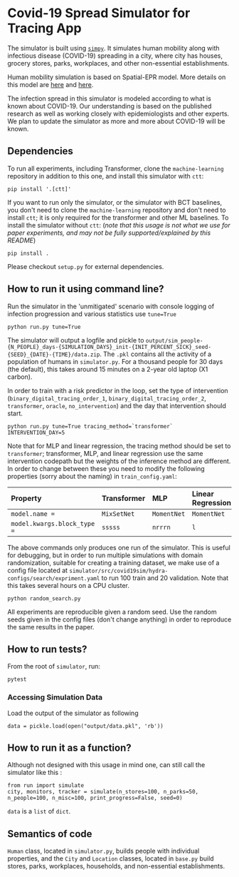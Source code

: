 # Covid-19 Spread Simulator for Tracing App

The simulator is built using [`simpy`](!https://simpy.readthedocs.io/en/latest/simpy_intro/index.html).
It simulates human mobility along with infectious disease (COVID-19) spreading in a city, where city has houses, grocery stores, parks, workplaces, and other non-essential establishments.

Human mobility simulation is based on Spatial-EPR model. More details on this model are [here](https://www.nature.com/articles/ncomms9166) and [here](https://www.nature.com/articles/nphys1760).

The infection spread in this simulator is modeled according to what is known about COVID-19.
Our understanding is based on the published research as well as working closely with epidemiologists and other experts.
We plan to update the simulator as more and more about COVID-19 will be known.


## Dependencies

To run all experiments, including Transformer, clone the `machine-learning` repository in addition to this one, and install this simulator with `ctt`:
```
pip install '.[ctt]'
```

If you want to run only the simulator, or the simulator with BCT baselines, you don't need to clone the `machine-learning` repository and don't need to install `ctt`; it is only required for the transformer and other ML baselines. To install the simulator without `ctt`: (*note that this usage is not what we use for paper experiments, and may not be fully supported/explained by this README*)

```
pip install .
```

Please checkout `setup.py` for external dependencies.

## How to run it using command line?
Run the simulator in the 'unmitigated' scenario with console logging of infection progression and various statistics use `tune=True`
```
python run.py tune=True 
```

The simulator will output a logfile and pickle to `output/sim_people-{N_PEOPLE}_days-{SIMULATION_DAYS}_init-{INIT_PERCENT_SICK}_seed-{SEED}_{DATE}-{TIME}/data.zip`. The `.pkl` contains all the activity of a population of humans in `simulator.py`. For a thousand people for 30 days (the default), this takes around 15 minutes on a 2-year old laptop (X1 carbon).

In order to train with a risk predictor in the loop, set the type of intervention (`binary_digital_tracing_order_1`, `binary_digital_tracing_order_2`, `transformer`, `oracle`, `no_intervention`)  and the day that intervention should start. 
```
python run.py tune=True tracing_method=`transformer` INTERVENTION_DAY=5
```
Note that for MLP and linear regression, the tracing method should be set to `transformer`; transformer, MLP, and linear regression use the same intervention codepath but the weights of the inference method are different. In order to change between these you need to modify the following properties (sorry about the naming) in `train_config.yaml`: 

| Property | Transformer | MLP | Linear Regression |
|:--|:--|:--|:--|
| `model.name =`| `MixSetNet`    | `MomentNet` | `MomentNet` |
| `model.kwargs.block_type =` | `sssss`   | `nrrrn` | `l` |

The above commands only produces one run of the simulator. This is useful for debugging, but in order to run multiple simulations with domain randomization, suitable for creating a training dataset, we make use of a config file located at `simulator/src/covid19sim/hydra-configs/search/expriment.yaml` to run 100 train and 20 validation. Note that this takes several hours on a CPU cluster.

```
python random_search.py
```

All experiments are reproducible given a random seed. Use the random seeds given in the config files (don't change anything) in order to reproduce the same results in the paper.


## How to run tests?
From the root of `simulator`, run:
```
pytest
```

### Accessing Simulation Data
Load the output of the simulator as following
```
data = pickle.load(open("output/data.pkl", 'rb'))
```

## How to run it as a function?
Although not designed with this usage in mind one, can still call the simulator like this :
```
from run import simulate
city, monitors, tracker = simulate(n_stores=100, n_parks=50, n_people=100, n_misc=100, print_progress=False, seed=0)
```

`data` is a `list` of `dict`.


## Semantics of code
`Human` class, located in `simulator.py`, builds people with individual properties, and the `City` and `Location` classes, located in `base.py` build stores, parks, workplaces, households, and non-essential establishments. 
